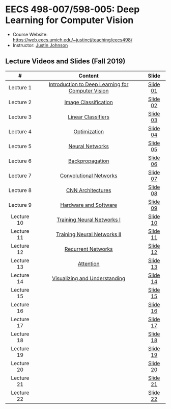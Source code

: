 # EECS 498-007/598-005: Deep Learning for Computer Vision

- Course Website: https://web.eecs.umich.edu/~justincj/teaching/eecs498/
- Instructor: [Justin Johnson](https://web.eecs.umich.edu/~justincj/)

## Lecture Videos and Slides (Fall 2019)

|#|Content|Slide|
|:---:|:---:|:---:|
|Lecture 1|[Introduction to Deep Learning for Computer Vision](https://www.youtube.com/watch?v=dJYGatp4SvA)|[Slide 01](https://web.eecs.umich.edu/~justincj/slides/eecs498/498_FA2019_lecture01.pdf)|
|Lecture 2|[Image Classification](https://www.youtube.com/watch?v=0nqvO3AM2Vw)|[Slide 02](https://web.eecs.umich.edu/~justincj/slides/eecs498/498_FA2019_lecture02.pdf)|
|Lecture 3|[Linear Classifiers](https://www.youtube.com/watch?v=qcSEP17uKKY)|[Slide 03](https://web.eecs.umich.edu/~justincj/slides/eecs498/498_FA2019_lecture03.pdf)|
|Lecture 4|[Optimization](https://www.youtube.com/watch?v=YnQJTfbwBM8)|[Slide 04](https://web.eecs.umich.edu/~justincj/slides/eecs498/498_FA2019_lecture04.pdf)|
|Lecture 5|[Neural Networks](https://www.youtube.com/watch?v=g6InpdhUblE)|[Slide 05](https://web.eecs.umich.edu/~justincj/slides/eecs498/498_FA2019_lecture05.pdf)|
|Lecture 6|[Backpropagation](https://www.youtube.com/watch?v=dB-u77Y5a6A)|[Slide 06](https://web.eecs.umich.edu/~justincj/slides/eecs498/498_FA2019_lecture06.pdf)|
|Lecture 7|[Convolutional Networks](https://www.youtube.com/watch?v=ANyxBVxmdZ0)|[Slide 07](https://web.eecs.umich.edu/~justincj/slides/eecs498/498_FA2019_lecture07.pdf)|
|Lecture 8|[CNN Architectures](https://www.youtube.com/watch?v=XaZIlVrIO-Q)|[Slide 08](https://web.eecs.umich.edu/~justincj/slides/eecs498/498_FA2019_lecture08.pdf)|
|Lecture 9|[Hardware and Software](https://www.youtube.com/watch?v=oXPX8GIOiU4)|[Slide 09](https://web.eecs.umich.edu/~justincj/slides/eecs498/498_FA2019_lecture09.pdf)|
|Lecture 10|[Training Neural Networks I](https://www.youtube.com/watch?v=lGbQlr1Ts7w)|[Slide 10](https://web.eecs.umich.edu/~justincj/slides/eecs498/498_FA2019_lecture10.pdf)|
|Lecture 11|[Training Neural Networks II](https://www.youtube.com/watch?v=WUazOtlti0g)|[Slide 11](https://web.eecs.umich.edu/~justincj/slides/eecs498/498_FA2019_lecture11.pdf)|
|Lecture 12|[Recurrent Networks](https://www.youtube.com/watch?v=dUzLD91Sj-o)|[Slide 12](https://web.eecs.umich.edu/~justincj/slides/eecs498/498_FA2019_lecture12.pdf)|
|Lecture 13|[Attention](https://www.youtube.com/watch?v=YAgjfMR9R_M)|[Slide 13](https://web.eecs.umich.edu/~justincj/slides/eecs498/498_FA2019_lecture13.pdf)|
|Lecture 14|[Visualizing and Understanding](https://www.youtube.com/watch?v=G1hGwHVykDU)|[Slide 14](https://web.eecs.umich.edu/~justincj/slides/eecs498/498_FA2019_lecture14.pdf)|
|Lecture 15||[Slide 15]()|
|Lecture 16||[Slide 16]()|
|Lecture 17||[Slide 17]()|
|Lecture 18||[Slide 18]()|
|Lecture 19||[Slide 19]()|
|Lecture 20||[Slide 20]()|
|Lecture 21||[Slide 21]()|
|Lecture 22||[Slide 22]()|

